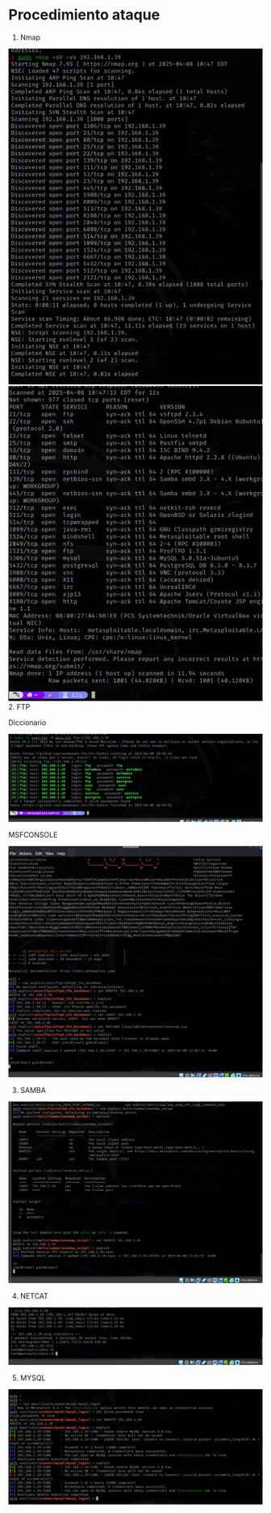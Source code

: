 # Procedimiento ataque

1. Nmap

![alt text](<Captura de pantalla 2025-04-08 164752.png>)
![alt text](<Captura de pantalla 2025-04-08 164758.png>)
2. FTP

Diccionario

![alt text](<Captura de pantalla 2025-04-08 165703.png>)

MSFCONSOLE

![alt text](<Captura de pantalla 2025-04-08 170131.png>)

3. SAMBA

![alt text](<Captura de pantalla 2025-04-08 170516.png>)

4. NETCAT

![alt text](<Captura de pantalla 2025-04-08 170742.png>)

5. MYSQL

![alt text](<Captura de pantalla 2025-04-08 170914.png>)
